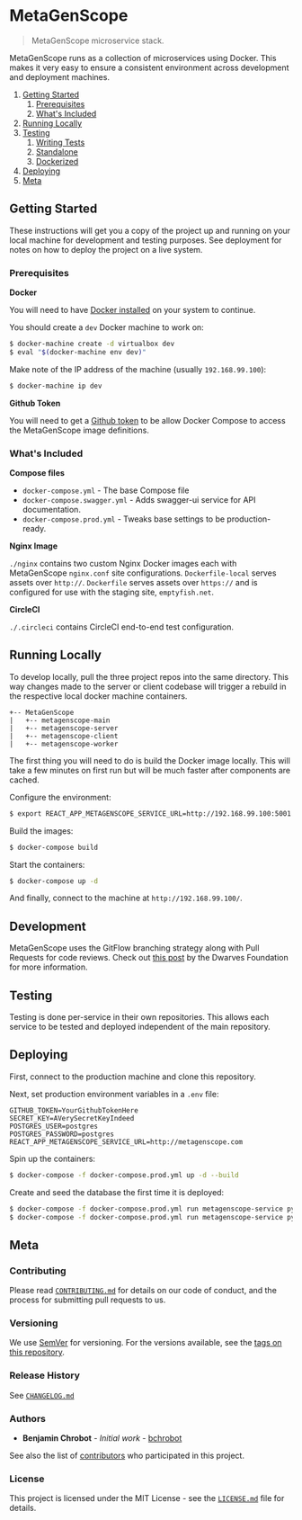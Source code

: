 # MetaGenScope

> MetaGenScope microservice stack.

MetaGenScope runs as a collection of microservices using Docker. This makes it very easy to ensure a consistent environment across development and deployment machines.

1. [Getting Started](#getting-started)
    1. [Prerequisites](#prerequisites)
    1. [What's Included](#whats-included)
1. [Running Locally](#running-locally)
1. [Testing](#testing)
    1. [Writing Tests](#writing-tests)
    1. [Standalone](#standalone)
    1. [Dockerized](#dockerized)
1. [Deploying](#deploying)
1. [Meta](#meta)

## Getting Started

These instructions will get you a copy of the project up and running on your local machine for development and testing purposes. See deployment for notes on how to deploy the project on a live system.

### Prerequisites

**Docker**

You will need to have [Docker installed](https://docs.docker.com/engine/installation/) on your system to continue.

You should create a `dev` Docker machine to work on:

```sh
$ docker-machine create -d virtualbox dev
$ eval "$(docker-machine env dev)"
```

Make note of the IP address of the machine (usually `192.168.99.100`):

```sh
$ docker-machine ip dev
```

**Github Token**

You will need to get a [Github token](https://github.com/settings/tokens) to be allow Docker Compose to access the MetaGenScope image definitions.

### What's Included

**Compose files**

+ `docker-compose.yml` - The base Compose file
+ `docker-compose.swagger.yml` - Adds swagger-ui service for API documentation.
+ `docker-compose.prod.yml` - Tweaks base settings to be production-ready.

**Nginx Image**

`./nginx` contains two custom Nginx Docker images each with MetaGenScope `nginx.conf` site configurations. `Dockerfile-local` serves assets over `http://`. `Dockerfile` serves assets over `https://` and is configured for use with the staging site, `emptyfish.net`.

**CircleCI**

`./.circleci` contains CircleCI end-to-end test configuration.

## Running Locally

To develop locally, pull the three project repos into the same directory. This way changes made to the server or client codebase will trigger a rebuild in the respective local docker machine containers.

```
+-- MetaGenScope
|   +-- metagenscope-main
|   +-- metagenscope-server
|   +-- metagenscope-client
|   +-- metagenscope-worker
```

The first thing you will need to do is build the Docker image locally. This will take a few minutes on first run but will be much faster after components are cached.

Configure the environment:

```sh
$ export REACT_APP_METAGENSCOPE_SERVICE_URL=http://192.168.99.100:5001
```

Build the images:

```sh
$ docker-compose build
```

Start the containers:

```sh
$ docker-compose up -d
```

And finally, connect to the machine at `http://192.168.99.100/`.

## Development

MetaGenScope uses the GitFlow branching strategy along with Pull Requests for code reviews. Check out [this post](https://devblog.dwarvesf.com/post/git-best-practices/) by the Dwarves Foundation for more information.

## Testing

Testing is done per-service in their own repositories. This allows each service to be tested and deployed independent of the main repository.

## Deploying

First, connect to the production machine and clone this repository.

Next, set production environment variables in a `.env` file:

```
GITHUB_TOKEN=YourGithubTokenHere
SECRET_KEY=AVerySecretKeyIndeed
POSTGRES_USER=postgres
POSTGRES_PASSWORD=postgres
REACT_APP_METAGENSCOPE_SERVICE_URL=http://metagenscope.com
```

Spin up the containers:

```sh
$ docker-compose -f docker-compose.prod.yml up -d --build
```

Create and seed the database the first time it is deployed:

```sh
$ docker-compose -f docker-compose.prod.yml run metagenscope-service python manage.py recreate_db
$ docker-compose -f docker-compose.prod.yml run metagenscope-service python manage.py seed_db
```

## Meta

### Contributing

Please read [`CONTRIBUTING.md`](CONTRIBUTING.md) for details on our code of conduct, and the process for submitting pull requests to us.

### Versioning

We use [SemVer](http://semver.org/) for versioning. For the versions available, see the [tags on this repository][project-tags].

### Release History

See [`CHANGELOG.md`](CHANGELOG.md)

### Authors

* **Benjamin Chrobot** - _Initial work_ - [bchrobot](https://github.com/bchrobot)

See also the list of [contributors][contributors] who participated in this project.

### License

This project is licensed under the MIT License - see the [`LICENSE.md`](LICENSE.md) file for details.


[project-tags]: https://github.com/bchrobot/metagenscope-main/tags
[contributors]: https://github.com/bchrobot/metagenscope-main/contributors

